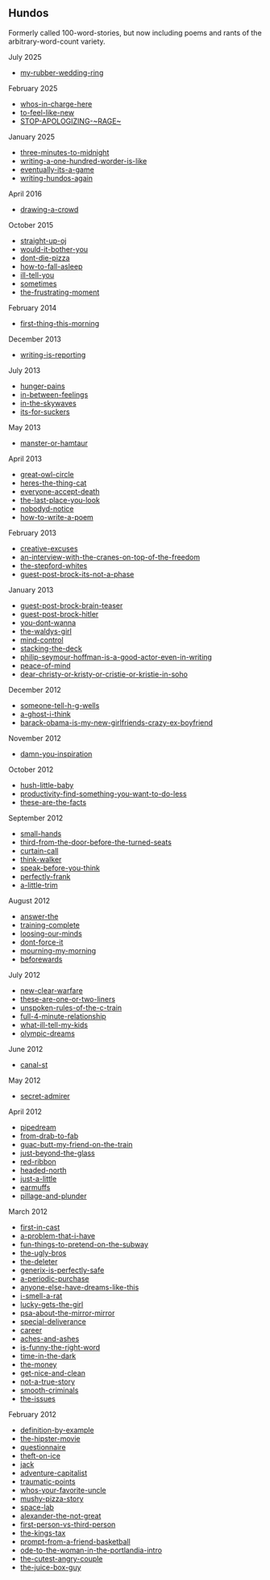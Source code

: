 <!--- HELLO WORLD!!! 
  this page was GENERATED by some tasks.clj!
  so-mind-ya-bizniz. --->




## Hundos

Formerly called 100-word-stories, but now including poems and rants of the
arbitrary-word-count variety.




July 2025


* [my-rubber-wedding-ring](/posts/100-worders/2025-07-16-my-rubber-wedding-ring.md)


February 2025


* [whos-in-charge-here](/posts/100-worders/2025-02-06-whos-in-charge-here.md)
* [to-feel-like-new](/posts/100-worders/2025-02-02-to-feel-like-new.md)
* [STOP-APOLOGIZING-~RAGE~](/posts/100-worders/2025-02-01-STOP-APOLOGIZING-~RAGE~.md)


January 2025


* [three-minutes-to-midnight](/posts/100-worders/2025-01-26-three-minutes-to-midnight.md)
* [writing-a-one-hundred-worder-is-like](/posts/100-worders/2025-01-10-writing-a-one-hundred-worder-is-like.md)
* [eventually-its-a-game](/posts/100-worders/2025-01-06-eventually-its-a-game.md)
* [writing-hundos-again](/posts/100-worders/2025-01-05-writing-hundos-again.md)


April 2016


* [drawing-a-crowd](/posts/100-worders/2016-04-02-drawing-a-crowd.md)


October 2015


* [straight-up-oj](/posts/100-worders/2015-10-22-straight-up-oj.md)
* [would-it-bother-you](/posts/100-worders/2015-10-07-would-it-bother-you.md)
* [dont-die-pizza](/posts/100-worders/2015-10-03-dont-die-pizza.md)
* [how-to-fall-asleep](/posts/100-worders/2015-10-03-how-to-fall-asleep.md)
* [ill-tell-you](/posts/100-worders/2015-10-03-ill-tell-you.md)
* [sometimes](/posts/100-worders/2015-10-03-sometimes.md)
* [the-frustrating-moment](/posts/100-worders/2015-10-03-the-frustrating-moment.md)


February 2014


* [first-thing-this-morning](/posts/100-worders/2014-02-16-first-thing-this-morning.md)


December 2013


* [writing-is-reporting](/posts/100-worders/2013-12-09-writing-is-reporting.md)


July 2013


* [hunger-pains](/posts/100-worders/2013-07-29-hunger-pains.md)
* [in-between-feelings](/posts/100-worders/2013-07-28-in-between-feelings.md)
* [in-the-skywaves](/posts/100-worders/2013-07-28-in-the-skywaves.md)
* [its-for-suckers](/posts/100-worders/2013-07-28-its-for-suckers.md)


May 2013


* [manster-or-hamtaur](/posts/100-worders/2013-05-10-manster-or-hamtaur.md)


April 2013


* [great-owl-circle](/posts/100-worders/2013-04-13-great-owl-circle.md)
* [heres-the-thing-cat](/posts/100-worders/2013-04-13-heres-the-thing-cat.md)
* [everyone-accept-death](/posts/100-worders/2013-04-09-everyone-accept-death.md)
* [the-last-place-you-look](/posts/100-worders/2013-04-09-the-last-place-you-look.md)
* [nobodyd-notice](/posts/100-worders/2013-04-04-nobodyd-notice.md)
* [how-to-write-a-poem](/posts/100-worders/2013-04-03-how-to-write-a-poem.md)


February 2013


* [creative-excuses](/posts/100-worders/2013-02-04-creative-excuses.md)
* [an-interview-with-the-cranes-on-top-of-the-freedom](/posts/100-worders/2013-02-03-an-interview-with-the-cranes-on-top-of-the-freedom.md)
* [the-stepford-whites](/posts/100-worders/2013-02-02-the-stepford-whites.md)
* [guest-post-brock-its-not-a-phase](/posts/100-worders/2013-02-01-guest-post-brock-its-not-a-phase.md)


January 2013


* [guest-post-brock-brain-teaser](/posts/100-worders/2013-01-31-guest-post-brock-brain-teaser.md)
* [guest-post-brock-hitler](/posts/100-worders/2013-01-30-guest-post-brock-hitler.md)
* [you-dont-wanna](/posts/100-worders/2013-01-29-you-dont-wanna.md)
* [the-waldys-girl](/posts/100-worders/2013-01-18-the-waldys-girl.md)
* [mind-control](/posts/100-worders/2013-01-16-mind-control.md)
* [stacking-the-deck](/posts/100-worders/2013-01-15-stacking-the-deck.md)
* [philip-seymour-hoffman-is-a-good-actor-even-in-writing](/posts/100-worders/2013-01-08-philip-seymour-hoffman-is-a-good-actor-even-in-writing.md)
* [peace-of-mind](/posts/100-worders/2013-01-05-peace-of-mind.md)
* [dear-christy-or-kristy-or-cristie-or-kristie-in-soho](/posts/100-worders/2013-01-03-dear-christy-or-kristy-or-cristie-or-kristie-in-soho.md)


December 2012


* [someone-tell-h-g-wells](/posts/100-worders/2012-12-02-someone-tell-h-g-wells.md)
* [a-ghost-i-think](/posts/100-worders/2012-12-01-a-ghost-i-think.md)
* [barack-obama-is-my-new-girlfriends-crazy-ex-boyfriend](/posts/100-worders/2012-12-01-barack-obama-is-my-new-girlfriends-crazy-ex-boyfriend.md)


November 2012


* [damn-you-inspiration](/posts/100-worders/2012-11-29-damn-you-inspiration.md)


October 2012


* [hush-little-baby](/posts/100-worders/2012-10-23-hush-little-baby.md)
* [productivity-find-something-you-want-to-do-less](/posts/100-worders/2012-10-22-productivity-find-something-you-want-to-do-less.md)
* [these-are-the-facts](/posts/100-worders/2012-10-21-these-are-the-facts.md)


September 2012


* [small-hands](/posts/100-worders/2012-09-15-small-hands.md)
* [third-from-the-door-before-the-turned-seats](/posts/100-worders/2012-09-14-third-from-the-door-before-the-turned-seats.md)
* [curtain-call](/posts/100-worders/2012-09-13-curtain-call.md)
* [think-walker](/posts/100-worders/2012-09-12-think-walker.md)
* [speak-before-you-think](/posts/100-worders/2012-09-06-speak-before-you-think.md)
* [perfectly-frank](/posts/100-worders/2012-09-05-perfectly-frank.md)
* [a-little-trim](/posts/100-worders/2012-09-04-a-little-trim.md)


August 2012


* [answer-the](/posts/100-worders/2012-08-25-answer-the.md)
* [training-complete](/posts/100-worders/2012-08-24-training-complete.md)
* [loosing-our-minds](/posts/100-worders/2012-08-23-loosing-our-minds.md)
* [dont-force-it](/posts/100-worders/2012-08-09-dont-force-it.md)
* [mourning-my-morning](/posts/100-worders/2012-08-02-mourning-my-morning.md)
* [beforewards](/posts/100-worders/2012-08-01-beforewards.md)


July 2012


* [new-clear-warfare](/posts/100-worders/2012-07-06-new-clear-warfare.md)
* [these-are-one-or-two-liners](/posts/100-worders/2012-07-06-these-are-one-or-two-liners.md)
* [unspoken-rules-of-the-c-train](/posts/100-worders/2012-07-06-unspoken-rules-of-the-c-train.md)
* [full-4-minute-relationship](/posts/100-worders/2012-07-03-full-4-minute-relationship.md)
* [what-ill-tell-my-kids](/posts/100-worders/2012-07-02-what-ill-tell-my-kids.md)
* [olympic-dreams](/posts/100-worders/2012-07-01-olympic-dreams.md)


June 2012


* [canal-st](/posts/100-worders/2012-06-25-canal-st.md)


May 2012


* [secret-admirer](/posts/100-worders/2012-05-08-secret-admirer.md)


April 2012


* [pipedream](/posts/100-worders/2012-04-27-pipedream.md)
* [from-drab-to-fab](/posts/100-worders/2012-04-26-from-drab-to-fab.md)
* [guac-butt-my-friend-on-the-train](/posts/100-worders/2012-04-26-guac-butt-my-friend-on-the-train.md)
* [just-beyond-the-glass](/posts/100-worders/2012-04-21-just-beyond-the-glass.md)
* [red-ribbon](/posts/100-worders/2012-04-15-red-ribbon.md)
* [headed-north](/posts/100-worders/2012-04-14-headed-north.md)
* [just-a-little](/posts/100-worders/2012-04-13-just-a-little.md)
* [earmuffs](/posts/100-worders/2012-04-12-earmuffs.md)
* [pillage-and-plunder](/posts/100-worders/2012-04-05-pillage-and-plunder.md)


March 2012


* [first-in-cast](/posts/100-worders/2012-03-29-first-in-cast.md)
* [a-problem-that-i-have](/posts/100-worders/2012-03-28-a-problem-that-i-have.md)
* [fun-things-to-pretend-on-the-subway](/posts/100-worders/2012-03-28-fun-things-to-pretend-on-the-subway.md)
* [the-ugly-bros](/posts/100-worders/2012-03-28-the-ugly-bros.md)
* [the-deleter](/posts/100-worders/2012-03-25-the-deleter.md)
* [generix-is-perfectly-safe](/posts/100-worders/2012-03-21-generix-is-perfectly-safe.md)
* [a-periodic-purchase](/posts/100-worders/2012-03-19-a-periodic-purchase.md)
* [anyone-else-have-dreams-like-this](/posts/100-worders/2012-03-19-anyone-else-have-dreams-like-this.md)
* [i-smell-a-rat](/posts/100-worders/2012-03-19-i-smell-a-rat.md)
* [lucky-gets-the-girl](/posts/100-worders/2012-03-19-lucky-gets-the-girl.md)
* [psa-about-the-mirror-mirror](/posts/100-worders/2012-03-19-psa-about-the-mirror-mirror.md)
* [special-deliverance](/posts/100-worders/2012-03-19-special-deliverance.md)
* [career](/posts/100-worders/2012-03-15-career.md)
* [aches-and-ashes](/posts/100-worders/2012-03-13-aches-and-ashes.md)
* [is-funny-the-right-word](/posts/100-worders/2012-03-13-is-funny-the-right-word.md)
* [time-in-the-dark](/posts/100-worders/2012-03-09-time-in-the-dark.md)
* [the-money](/posts/100-worders/2012-03-06-the-money.md)
* [get-nice-and-clean](/posts/100-worders/2012-03-05-get-nice-and-clean.md)
* [not-a-true-story](/posts/100-worders/2012-03-05-not-a-true-story.md)
* [smooth-criminals](/posts/100-worders/2012-03-05-smooth-criminals.md)
* [the-issues](/posts/100-worders/2012-03-05-the-issues.md)


February 2012


* [definition-by-example](/posts/100-worders/2012-02-25-definition-by-example.md)
* [the-hipster-movie](/posts/100-worders/2012-02-24-the-hipster-movie.md)
* [questionnaire](/posts/100-worders/2012-02-23-questionnaire.md)
* [theft-on-ice](/posts/100-worders/2012-02-22-theft-on-ice.md)
* [jack](/posts/100-worders/2012-02-21-jack.md)
* [adventure-capitalist](/posts/100-worders/2012-02-17-adventure-capitalist.md)
* [traumatic-points](/posts/100-worders/2012-02-16-traumatic-points.md)
* [whos-your-favorite-uncle](/posts/100-worders/2012-02-15-whos-your-favorite-uncle.md)
* [mushy-pizza-story](/posts/100-worders/2012-02-14-mushy-pizza-story.md)
* [space-lab](/posts/100-worders/2012-02-13-space-lab.md)
* [alexander-the-not-great](/posts/100-worders/2012-02-12-alexander-the-not-great.md)
* [first-person-vs-third-person](/posts/100-worders/2012-02-11-first-person-vs-third-person.md)
* [the-kings-tax](/posts/100-worders/2012-02-10-the-kings-tax.md)
* [prompt-from-a-friend-basketball](/posts/100-worders/2012-02-09-prompt-from-a-friend-basketball.md)
* [ode-to-the-woman-in-the-portlandia-intro](/posts/100-worders/2012-02-08-ode-to-the-woman-in-the-portlandia-intro.md)
* [the-cutest-angry-couple](/posts/100-worders/2012-02-08-the-cutest-angry-couple.md)
* [the-juice-box-guy](/posts/100-worders/2012-02-08-the-juice-box-guy.md)